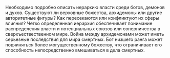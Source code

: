 Необходимо подробно описать иерархию власти среди богов, демонов и духов. Существуют ли верховные божества, архидемоны или другие авторитетные фигуры? Как пересекаются или конфликтуют их сферы влияния? Четко определенная иерархия обеспечивает понимание распределения власти и потенциальных союзов или соперничества в сверхъествественном мире. Война между архидемонами может иметь серьезные последствия для мира смертных. Бог низшего ранга может подчиняться более могущественному божеству, что ограничивает его способность непосредственно вмешиваться в дела смертных.